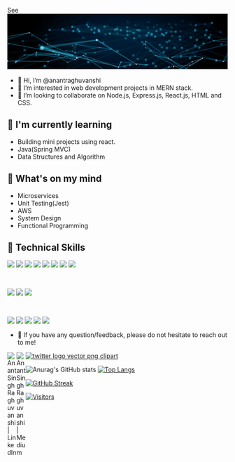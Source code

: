 See![](https://github.com/anantraghuvanshi/anantraghuvanshi/blob/a4a677128890bfb69492be9e925f081fbe1dee52/Blue%20Modern%20Corporate%20Computer%20and%20Technology%20Linkedin%20Banner.gif)

- 👋 Hi, I’m @anantraghuvanshi
- 👀 I’m interested in web development projects in MERN stack.
- 💞️ I’m looking to collaborate on Node.js, Express.js, React.js, HTML and CSS.

## 🌱 I'm currently learning

- Building  mini projects using react.
- Java(Spring MVC)
- Data Structures and Algorithm




## 🌱 What's on my mind

- Microservices 
- Unit Testing(Jest)
- AWS
- System Design
- Functional Programming


  

## 💼 Technical Skills

![](https://img.shields.io/badge/Code-React-informational?style=flat&logo=react&color=61DAFB)
![](https://img.shields.io/badge/Code-Redux-informational?style=flat&logo=Redux&color=764ABC)
![](https://img.shields.io/badge/Code-JavaScript-informational?style=flat&logo=JavaScript&color=F7DF1E)
![](https://img.shields.io/badge/Code-Node.js-informational?style=flat&logo=Node&color=CC342D)
![](https://img.shields.io/badge/Code-Java-informational?style=flat&logo=Ruby-On-Rails&color=CC0000)
![](https://img.shields.io/badge/Code-HTML5-informational?style=flat&logo=HTML5&color=E34F26)
![](https://img.shields.io/badge/Code-Express.js-informational?style=flat&logo=PostgreSQL&color=336791)
![](https://img.shields.io/badge/Code-MongoDB-informational?style=flat&logo=SQLite&color=003B57)

</br>

![](https://img.shields.io/badge/Style-Bootstrap-informational?style=flat&logo=Bootstrap&color=7952B3)
![](https://img.shields.io/badge/Style-CSS3-informational?style=flat&logo=CSS3&color=1572B6)
![](https://img.shields.io/badge/Style-styled--components-informational?style=flat&logo=styled-components&color=DB7093)


</br>

![](https://img.shields.io/badge/Tools-yarn-informational?style=flat&logo=Figma&color=F24E1E)
![](https://img.shields.io/badge/Tools-NPM-informational?style=flat&logo=NPM&color=CB3837)
![](https://img.shields.io/badge/Tools-Heroku-informational?style=flat&logo=Heroku&color=430098)
![](https://img.shields.io/badge/Tools-Git-informational?style=flat&logo=Git&color=F05032)
![](https://img.shields.io/badge/Tools-GitHub-informational?style=flat&logo=GitHub&color=181717)

- 💬 If you have any question/feedback, please do not hesitate to reach out to me!

<a href="https://www.linkedin.com/in/anant-singh-raghuvanshi-0713b3179/"><img align="left" src="https://raw.githubusercontent.com/yushi1007/yushi1007/main/images/linkedin.svg" alt="Anant Singh Raghuvanshi | LinkedIn" width="21px"/></a>
<a href="https://twitter.com/anant_codes" title="Image from freepnglogos.com" ><img src="https://www.freepnglogos.com/uploads/twitter-logo-png/twitter-logo-vector-png-clipart-1.png" alt="twitter logo vector png clipart" width="21px"></a>
<a href="https://medium.com/@anantsinghraghuvanshi1"><img align="left" src="https://raw.githubusercontent.com/yushi1007/yushi1007/main/images/medium.svg" alt="Anant Singh Raghuvanshi | Medium" width="21px"/></a>
</br>

  ![Anurag's GitHub stats](https://github-readme-stats.vercel.app/api?username=anantraghuvanshi&show_icons=true&theme=radical) [![Top Langs](https://github-readme-stats.vercel.app/api/top-langs/?username=anantraghuvanshi&layout=compact)](https://github.com/anantraghuvanshi/github-readme-stats)
  
  [![GitHub Streak](http://github-readme-streak-stats.herokuapp.com?user=anantraghuvanshi&theme=dark&date_format=j%20M%5B%20Y%5D)](https://git.io/streak-stats)
 
   
  [![Visitors](https://visitor-badge.glitch.me/badge?page_id=anantraghuvanshi.anantraghuvanshi)](https://github.com/anantraghuvanshi)

<!---
anantraghuvanshi/anantraghuvanshi is a ✨ special ✨ repository because its `README.md` (this file) appears on your GitHub profile.
You can click the Preview link to take a look at your changes.
--->
